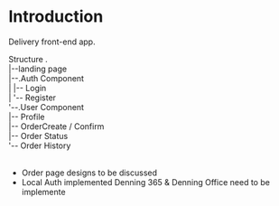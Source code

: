 # Introduction

Delivery front-end app.


Structure
. <br/>
|--landing page <br/>
|--.Auth Component <br/>
|  |-- Login <br/>
|  '-- Register <br/>
'--.User Component <br/>
   |-- Profile <br/>
   |-- OrderCreate / Confirm  <br/>
   |-- Order Status <br/>
   '-- Order History <br/>
 <br/>
- Order page designs to be discussed
- Local Auth implemented 
  Denning 365 & Denning Office need to be implemente
